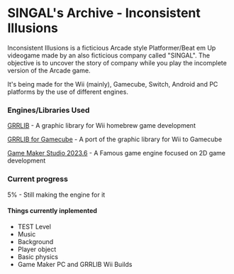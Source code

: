 # SINGAL's Archive - Inconsistent Illusions

Inconsistent Illusions is a ficticious Arcade style Platformer/Beat em Up videogame made by an also ficticious company called "SINGAL". The objective is to uncover the story of company while you play the incomplete version of the Arcade game.

It's being made for the Wii (mainly), Gamecube, Switch, Android and PC platforms by the use of different engines.

### Engines/Libraries Used

[GRRLIB](https://github.com/GRRLIB/GRRLIB) - A graphic library for Wii homebrew game development

[GRRLIB for Gamecube](https://github.com/capz/GRRLIB) - A port of the graphic library for Wii to Gamecube

[Game Maker Studio 2023.6](https://gms.yoyogames.com/GameMaker-Installer-2023.6.0.92.exe) - A Famous game engine focused on 2D game development

### Current progress

5% - Still making the engine for it

#### Things currently inplemented

- TEST Level
- Music
- Background
- Player object
- Basic physics
- Game Maker PC and GRRLIB Wii Builds
